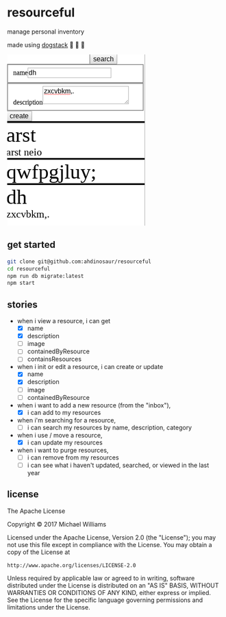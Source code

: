 # resourceful

manage personal inventory

made using [dogstack](https://github.com/root-systems/dogstack) :dog: :dog: :dog:

![screenshot](./screenshot.png)

## get started

```sh
git clone git@github.com:ahdinosaur/resourceful
cd resourceful
npm run db migrate:latest
npm start
```

## stories

- when i view a resource, i can get
  - [x] name
  - [x] description
  - [ ] image
  - [ ] containedByResource
  - [ ] containsResources
- when i init or edit a resource, i can create or update
  - [x] name
  - [x] description
  - [ ] image
  - [ ] containedByResource
- when i want to add a new resource (from the "inbox"),
  - [x] i can add to my resources
- when i'm searching for a resource,
  - [ ] i can search my resources by name, description, category
- when i use / move a resource,
  - [x] i can update my resources
- when i want to purge resources,
  - [ ] i can remove from my resources
  - [ ] i can see what i haven't updated, searched, or viewed in the last year

## license

The Apache License

Copyright &copy; 2017 Michael Williams

Licensed under the Apache License, Version 2.0 (the "License");
you may not use this file except in compliance with the License.
You may obtain a copy of the License at

    http://www.apache.org/licenses/LICENSE-2.0

Unless required by applicable law or agreed to in writing, software
distributed under the License is distributed on an "AS IS" BASIS,
WITHOUT WARRANTIES OR CONDITIONS OF ANY KIND, either express or implied.
See the License for the specific language governing permissions and
limitations under the License.

